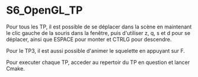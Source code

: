 # S6_OpenGL_TP

Pour tous les TP, il est possible de se déplacer dans la scène en maintenant le clic gauche de la souris dans la fenêtre, puis d'utiliser z, q, s et d pour se déplacer, ainsi que ESPACE pour monter et CTRLG pour descendre.

Pour le TP3, il est aussi possible d'animer le squelette en appuyant sur F.

Pour executer chaque TP, acceder au repertoir du TP en question et lancer Cmake.